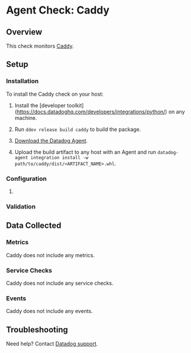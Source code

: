 # Agent Check: Caddy

## Overview

This check monitors [Caddy][1].

## Setup

### Installation

To install the Caddy check on your host:


1. Install the [developer toolkit]
(https://docs.datadoghq.com/developers/integrations/python/)
 on any machine.

2. Run `ddev release build caddy` to build the package.

3. [Download the Datadog Agent][2].

4. Upload the build artifact to any host with an Agent and
 run `datadog-agent integration install -w
 path/to/caddy/dist/<ARTIFACT_NAME>.whl`.

### Configuration

1. <List of steps to setup this Integration>

### Validation

<Steps to validate integration is functioning as expected>

## Data Collected

### Metrics

Caddy does not include any metrics.

### Service Checks

Caddy does not include any service checks.

### Events

Caddy does not include any events.

## Troubleshooting

Need help? Contact [Datadog support][3].

[1]: **LINK_TO_INTEGRATION_SITE**
[2]: https://app.datadoghq.com/account/settings/agent/latest
[3]: https://docs.datadoghq.com/agent/kubernetes/integrations/
[4]: https://github.com/DataDog/integrations-extras/blob/master/caddy/datadog_checks/caddy/data/conf.yaml.example
[5]: https://docs.datadoghq.com/agent/guide/agent-commands/#start-stop-and-restart-the-agent
[6]: https://docs.datadoghq.com/agent/guide/agent-commands/#agent-status-and-information
[7]: https://github.com/DataDog/integrations-extras/blob/master/caddy/metadata.csv
[8]: https://github.com/DataDog/integrations-extras/blob/master/caddy/assets/service_checks.json
[9]: https://docs.datadoghq.com/help/

